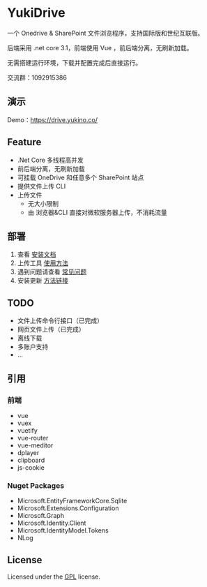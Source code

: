 # YukiDrive

一个 Onedrive &amp; SharePoint 文件浏览程序，支持国际版和世纪互联版。

后端采用 .net core 3.1，前端使用 Vue ，前后端分离，无刷新加载。

无需搭建运行环境，下载并配置完成后直接运行。

交流群：1092915386

## 演示
Demo：https://drive.yukino.co/

## Feature
+ .Net Core 多线程高并发  
+ 前后端分离，无刷新加载  
+ 可挂载 OneDrive 和任意多个 SharePoint 站点  
+ 提供文件上传 CLI
+ 上传文件
    + 无大小限制
    + 由 浏览器&CLI 直接对微软服务器上传，不消耗流量

## 部署

1. 查看 [安装文档](https://github.com/YukiCoco/YukiDrive/blob/master/doc/Usage.md)  
2. 上传工具 [使用方法](https://github.com/YukiCoco/YukiDrive/blob/master/doc/CLI-Usage.md)
3. 遇到问题请查看 [常见问题](https://github.com/YukiCoco/YukiDrive/blob/master/doc/FAQ.md)
4. 安装更新 [方法链接](https://github.com/YukiCoco/YukiDrive/blob/master/doc/Install-Update.md)

## TODO

+ 文件上传命令行接口（已完成）
+ 网页文件上传（已完成）
+ 离线下载
+ 多账户支持
+ ...

## 引用  

### 前端

+ vue
+ vuex
+ vuetify
+ vue-router
+ vue-meditor
+ dplayer
+ clipboard
+ js-cookie

### Nuget Packages

+ Microsoft.EntityFrameworkCore.Sqlite
+ Microsoft.Extensions.Configuration
+ Microsoft.Graph
+ Microsoft.Identity.Client
+ Microsoft.IdentityModel.Tokens
+ NLog

## License

Licensed under the [GPL](https://github.com/YukiCoco/YukiDrive/blob/master/LICENSE) license.


